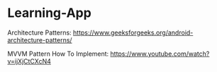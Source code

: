 # Learning-App

Architecture Patterns:
https://www.geeksforgeeks.org/android-architecture-patterns/

MVVM Pattern How To Implement:
https://www.youtube.com/watch?v=ijXjCtCXcN4
